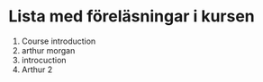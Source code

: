 # Lista med föreläsningar i kursen 
1. Course introduction
1. arthur morgan
1. introcuction
5. Arthur 2